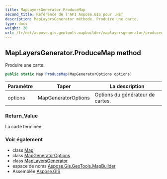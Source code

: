 ```yaml
---
title: MapLayersGenerator.ProduceMap
second_title: Référence de l'API Aspose.GIS pour .NET
description: MapLayersGenerator méthode. Produire une carte.
type: docs
weight: 20
url: /fr/net/aspose.gis.geotools.mapbuilder/maplayersgenerator/producemap/
---
```

## MapLayersGenerator.ProduceMap method

Produire une carte.

```csharp
public static Map ProduceMap(MapGeneratorOptions options)
```

| Paramètre | Taper | La description |
| --- | --- | --- |
| options | MapGeneratorOptions | Options du générateur de cartes. |

### Return_Value

La carte terminée.

### Voir également

* class [Map](../../../aspose.gis.rendering/map/)
* class [MapGeneratorOptions](../../mapgeneratoroptions/)
* class [MapLayersGenerator](../)
* espace de noms [Aspose.Gis.GeoTools.MapBuilder](../../maplayersgenerator/)
* Assemblée [Aspose.GIS](../../../)



